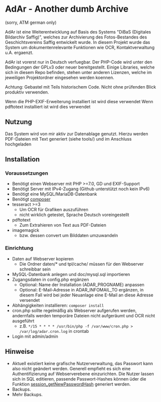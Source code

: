 # AdAr - Another dumb Archive

(sorry, ATM german only)

AdAr ist eine Weiterentwicklung auf Basis des Systems "DiBaS (Digitales Bildarchiv Saffig)", welches zur Archivierung des Fotos-Bestandes des Geschichtsvereins Saffig entwickelt wurde. In diesem Projekt wurde das System um dokumentenrelevante Funktionen wie OCR, Kontaktverwaltung u.A. ergaenzt.

AdAr ist vorerst nur in Deutsch verfuegbar. Der PHP-Code wird unter den Bedingungen der GPLv3 oder neuer bereitgestellt. Einige Libraries, welche sich in diesem Repo befinden, stehen unter anderen Lizenzen, welche im jeweiligen Projektordner eingesehen werden koennen.

Achtung: Gebastel mit Teils historischem Code. Nicht ohne prüfenden Blick produktiv verwenden.

Wenn die PHP-EXIF-Erweiterung installiert ist wird diese verwendet
Wenn pdftotext installiert ist wird dies verwendet

## Nutzung
Das System wird von mir aktiv zur Datenablage genutzt. Hierzu werden PDF-Dateien mit Text generiert (siehe tools/) und im Anschluss hochgeladen

## Installation

### Voraussetzungen

 - Benötigt einen Webserver mit PHP >=7.0, GD und EXIF-Support
 - Benötigt Server mit IPv4-Zugang (Github unterstützt noch kein IPv6)
 - Benötigt eine MySQL/MariaDB-Datenbank
 - Benötigt [composer](https://getcomposer.org/)
 - tesseract >=3
   - Um OCR für Grafiken auszuführen
   - nicht wirklich getestet, Sprache Deutsch voreingestellt
 - pdftotext
   - Zum Extrahieren von Text aus PDF-Dateien
 - imagemagick
   - bzw. dessen convert um Bilddaten umzuwandeln

### Einrichtung

 - Daten auf Webserver kopieren
   - Die Ordner daten/* und tpl/cache/ müssen für den Webserver schreibbar sein
 - MySQL-Datenbank anlegen und doc/mysql.sql importieren
 - Zugangsdaten in config.php ergänzen
   - Optional: Name der Installation (ADAR_PROGNAME) anpassen
   - Optional: E-Mail-Adresse in ADAR_INFOMAIL_TO ergänzen, in diesem Fall wird bei jeder Neuanlage eine E-Mail an diese Adresse versendet
 - Abhängigkeiten installieren: ```composer install```
 - cron.php sollte regelmäßig als Webserver aufgerufen werden, andernfalls werden temporäre Dateien nicht aufgeräumt und OCR nicht ausgeführt
   - z.B. ```*/15 * * * * /usr/bin/php -f /var/www/cron.php > /var/log/adar.cron.log``` in crontab
 - Login mit admin/admin

## Hinweise
 - Aktuell existiert keine grafische Nutzerverwaltung, das Passwort kann also nicht geändert werden. Generell empfieht es sich eine Authentifizierung auf Webserverebene einzurichten. Die Nutzer lassen sich in SQL editieren, passende Passwort-Hashes können üder die Funktion [session_getNewPasswordHash](https://github.com/adlerweb/awtools/blob/master/session.php#L137) generiert werden.
 - Backups.
 - Mehr Backups.
